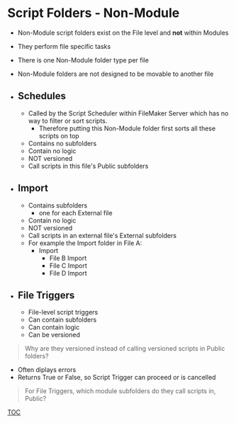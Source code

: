 # Script Folders - Non-Module
- Non-Module script folders exist on the File level and **not** within Modules
- They perform file specific tasks
- There is one Non-Module folder type per file
- Non-Module folders are not designed to be movable to another file 

- ## Schedules
  - Called by the Script Scheduler within FileMaker Server which has no way to filter or sort scripts.
      - Therefore putting this Non-Module folder first sorts all these scripts on top
  - Contains no subfolders
  - Contain no logic
  - NOT versioned
  - Call scripts in this file's Public subfolders
 
- ## Import
  - Contains subfolders
    - one for each External file 
  - Contain no logic
  - NOT versioned
  - Call scripts in an external file's External subfolders
  - For example the Import folder in File A:
    - Import
      - File B Import
      - File C Import
      - File D Import 

- ## File Triggers
  - File-level script triggers
  - Can contain subfolders
  - Can contain logic
  - Can be versioned

> Why are they versioned instead of calling versioned scripts in Public folders?

  - Often diplays errors
  - Returns True or False, so Script Trigger can proceed or is cancelled

  > For File Triggers, which module subfolders do they call scripts in, Public?

[TOC](TOC.md)
